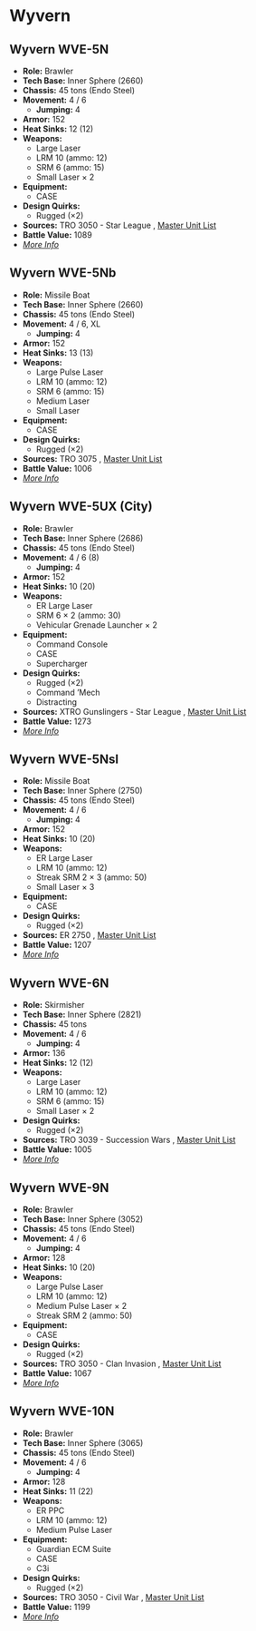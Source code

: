 # Wyvern 

## Wyvern WVE-5N 

- **Role:** Brawler 
- **Tech Base:** Inner Sphere (2660) 
- **Chassis:** 45 tons (Endo Steel) 
- **Movement:** 4 / 6 
  - **Jumping:** 4 
- **Armor:** 152 
- **Heat Sinks:** 12 (12) 
- **Weapons:** 
  - Large Laser 
  - LRM 10 (ammo: 12) 
  - SRM 6 (ammo: 15) 
  - Small Laser × 2 
- **Equipment:** 
  - CASE 
- **Design Quirks:** 
  - Rugged (×2) 
- **Sources:** TRO 3050 - Star League , [Master Unit List](http://masterunitlist.info/Unit/Details/3597/wyvern-wve-5n) 
- **Battle Value:** 1089 
- [*More Info*](wyvern/wyvern_wve-5n.md) 

## Wyvern WVE-5Nb 

- **Role:** Missile Boat 
- **Tech Base:** Inner Sphere (2660) 
- **Chassis:** 45 tons (Endo Steel) 
- **Movement:** 4 / 6, XL 
  - **Jumping:** 4 
- **Armor:** 152 
- **Heat Sinks:** 13 (13) 
- **Weapons:** 
  - Large Pulse Laser 
  - LRM 10 (ammo: 12) 
  - SRM 6 (ammo: 15) 
  - Medium Laser 
  - Small Laser 
- **Equipment:** 
  - CASE 
- **Design Quirks:** 
  - Rugged (×2) 
- **Sources:** TRO 3075 , [Master Unit List](http://masterunitlist.info/Unit/Details/3598/wyvern-wve-5nb) 
- **Battle Value:** 1006 
- [*More Info*](wyvern/wyvern_wve-5nb.md) 

## Wyvern WVE-5UX (City) 

- **Role:** Brawler 
- **Tech Base:** Inner Sphere (2686) 
- **Chassis:** 45 tons (Endo Steel) 
- **Movement:** 4 / 6 (8) 
  - **Jumping:** 4 
- **Armor:** 152 
- **Heat Sinks:** 10 (20) 
- **Weapons:** 
  - ER Large Laser 
  - SRM 6 × 2 (ammo: 30) 
  - Vehicular Grenade Launcher × 2 
- **Equipment:** 
  - Command Console 
  - CASE 
  - Supercharger 
- **Design Quirks:** 
  - Rugged (×2) 
  - Command ’Mech 
  - Distracting 
- **Sources:** XTRO Gunslingers - Star League , [Master Unit List](http://masterunitlist.info/Unit/Details/7319/wyvern-city-wve-5ux) 
- **Battle Value:** 1273 
- [*More Info*](wyvern/wyvern_wve-5ux_city.md) 

## Wyvern WVE-5Nsl 

- **Role:** Missile Boat 
- **Tech Base:** Inner Sphere (2750) 
- **Chassis:** 45 tons (Endo Steel) 
- **Movement:** 4 / 6 
  - **Jumping:** 4 
- **Armor:** 152 
- **Heat Sinks:** 10 (20) 
- **Weapons:** 
  - ER Large Laser 
  - LRM 10 (ammo: 12) 
  - Streak SRM 2 × 3 (ammo: 50) 
  - Small Laser × 3 
- **Equipment:** 
  - CASE 
- **Design Quirks:** 
  - Rugged (×2) 
- **Sources:** ER 2750 , [Master Unit List](http://masterunitlist.info/Unit/Details/5875/wyvern-wve-5nsl) 
- **Battle Value:** 1207 
- [*More Info*](wyvern/wyvern_wve-5nsl.md) 

## Wyvern WVE-6N 

- **Role:** Skirmisher 
- **Tech Base:** Inner Sphere (2821) 
- **Chassis:** 45 tons 
- **Movement:** 4 / 6 
  - **Jumping:** 4 
- **Armor:** 136 
- **Heat Sinks:** 12 (12) 
- **Weapons:** 
  - Large Laser 
  - LRM 10 (ammo: 12) 
  - SRM 6 (ammo: 15) 
  - Small Laser × 2 
- **Design Quirks:** 
  - Rugged (×2) 
- **Sources:** TRO 3039 - Succession Wars , [Master Unit List](http://masterunitlist.info/Unit/Details/3599/wyvern-wve-6n) 
- **Battle Value:** 1005 
- [*More Info*](wyvern/wyvern_wve-6n.md) 

## Wyvern WVE-9N 

- **Role:** Brawler 
- **Tech Base:** Inner Sphere (3052) 
- **Chassis:** 45 tons (Endo Steel) 
- **Movement:** 4 / 6 
  - **Jumping:** 4 
- **Armor:** 128 
- **Heat Sinks:** 10 (20) 
- **Weapons:** 
  - Large Pulse Laser 
  - LRM 10 (ammo: 12) 
  - Medium Pulse Laser × 2 
  - Streak SRM 2 (ammo: 50) 
- **Equipment:** 
  - CASE 
- **Design Quirks:** 
  - Rugged (×2) 
- **Sources:** TRO 3050 - Clan Invasion , [Master Unit List](http://masterunitlist.info/Unit/Details/3600/wyvern-wve-9n) 
- **Battle Value:** 1067 
- [*More Info*](wyvern/wyvern_wve-9n.md) 

## Wyvern WVE-10N 

- **Role:** Brawler 
- **Tech Base:** Inner Sphere (3065) 
- **Chassis:** 45 tons (Endo Steel) 
- **Movement:** 4 / 6 
  - **Jumping:** 4 
- **Armor:** 128 
- **Heat Sinks:** 11 (22) 
- **Weapons:** 
  - ER PPC 
  - LRM 10 (ammo: 12) 
  - Medium Pulse Laser 
- **Equipment:** 
  - Guardian ECM Suite 
  - CASE 
  - C3i 
- **Design Quirks:** 
  - Rugged (×2) 
- **Sources:** TRO 3050 - Civil War , [Master Unit List](http://masterunitlist.info/Unit/Details/3596/wyvern-wve-10n) 
- **Battle Value:** 1199 
- [*More Info*](wyvern/wyvern_wve-10n.md) 

